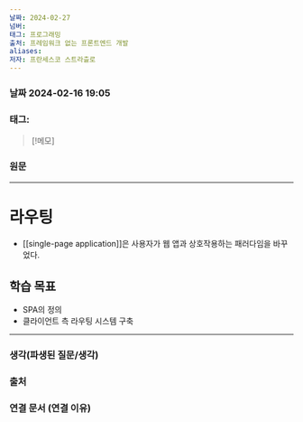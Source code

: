 ```yaml
---
날짜: 2024-02-27
넘버: 
태그: 프로그래밍
출처: 프레임워크 없는 프론트엔드 개발
aliases: 
저자: 프란세스코 스트라츨로
---
```

### 날짜  2024-02-16 19:05

### 태그:

>[!메모]
>

### 원문
---
# 라우팅
- [[single-page application]]은 사용자가 웹 앱과 상호작용하는 패러다임을 바꾸었다.
## 학습 목표
- SPA의 정의
- 클라이언트 측 라우팅 시스템 구축
---
### 생각(파생된 질문/생각)

### 출처

### 연결 문서 (연결 이유)
